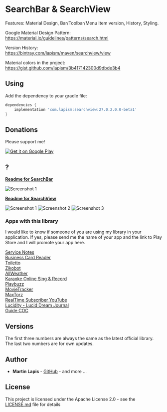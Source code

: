 # SearchBar & SearchView

Features: Material Design, Bar/Toolbar/Menu Item version, History, Styling.

Google Material Design Pattern:  
https://material.io/guidelines/patterns/search.html

Version History:  
https://bintray.com/lapism/maven/searchview/view

Material colors in the project:  
https://gist.github.com/lapism/3b417142300d9dbde3b4

## Using

Add the dependency to your gradle file:
```groovy
dependencies {
    implementation 'com.lapism:searchview:27.0.2.0.0-beta1'
}
```

## Donations

Please support me!

<a href="https://www.paypal.me/lapism">
  <img alt="Get it on Google Play"
       src="https://github.com/lapism/SearchView/blob/master/images/donate.png" />
</a>

## ?

**[Readme for SearchBar](https://github.com/lapism/SearchView-SearchBar/blob/master/README_SearchBar.md)**  

![Screenshot 1](https://github.com/lapism/SearchView/blob/beta1/images/searchbar.png)

**[Readme for SearchView](https://github.com/lapism/SearchView-SearchBar/blob/master/README_SearchView.md)**  

![Screenshot 1](https://github.com/lapism/SearchView/blob/master/images/searchview_1.png)
![Screenshot 2](https://github.com/lapism/SearchView/blob/master/images/searchview_2.png)
![Screenshot 3](https://github.com/lapism/SearchView/blob/master/images/searchview_1.png)

### Apps with this library

I would like to know if someone of you are using my library in your application. If yes, please send me the name of your app and the link to Play Store and I will promote your app here.

[Service Notes](https://play.google.com/store/apps/details?id=notes.service.com.servicenotes)  
[Business Card Reader](https://play.google.com/store/apps/details?id=com.iac.bcreader)  
[Toiletto](https://play.google.com/store/apps/details?id=org.super8.lastbastion)  
[Zikobot](https://play.google.com/store/apps/details?id=com.startogamu.zikobot)  
[AllWeather](https://play.google.com/store/apps/details?id=com.dev.nicola.allweather)  
[Karaoke Online Sing & Record](https://play.google.com/store/apps/details?id=com.anhlt.karaokeonline)  
[Playbuzz](https://play.google.com/store/apps/details?id=com.playbuzz.android.app)  
[MovieTracker](https://play.google.com/store/apps/details?id=jacobs.yen.movietracker)  
[MaxTorz](https://play.google.com/store/apps/details?id=com.maxxsol.maxtorz)  
[RealTime Subscriber YouTube](https://play.google.com/store/apps/details?id=vulcanweblabs.realtimeyoutube)  
[Lucidity - Lucid Dream Journal](https://play.google.com/store/apps/details?id=ch.b3nz.lucidity)  
[Guide COC](https://play.google.com/store/apps/details?id=com.superguide.coc)

## Versions

The first three numbers are always the same as the latest official library. The last two numbers are for own updates.

## Author

* **Martin Lapis** - [GitHub](https://github.com/lapism) - and more ...

## License

This project is licensed under the Apache License 2.0 - see the [LICENSE.md](LICENSE.md) file for details
